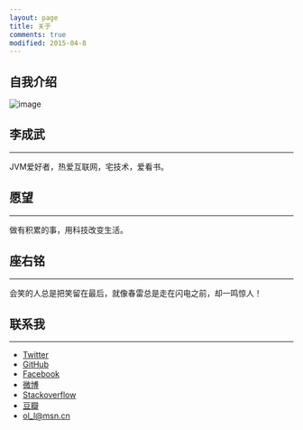 ```yaml
---
layout: page
title: 关于
comments: true
modified: 2015-04-8
---
```

## 自我介绍

![image](http://i1298.photobucket.com/albums/ag53/lichengwu/013d7bfb-762a-4c9d-8bcc-936e1d8fc552_zps86f0ad10.jpg)


## 李成武

----

JVM爱好者，热爱互联网，宅技术，爱看书。

## 愿望

----

做有积累的事，用科技改变生活。

## 座右铭

----
会笑的人总是把笑留在最后，就像春雷总是走在闪电之前，却一鸣惊人！

## 联系我

----

* [Twitter](https://twitter.com/ol_beta)
* [GitHub](https://github.com/lichengwu)
* [Facebook](http://www.facebook.com/lxw.beta)
* [微博](http://www.weibo.com/521405674)
* [Stackoverflow](http://stackoverflow.com/users/1125197/lichengwu)
* [豆瓣](http://www.douban.com/people/ol_l/)
* <ol_l@msn.cn>
